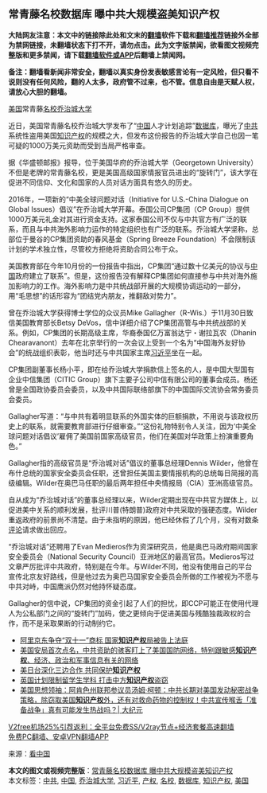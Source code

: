  <h2>常青藤名校数据库 曝中共大规模盗美知识产权</h2> <p class="notice"><b>大陆网友注意：本文中的链接除此处和文末的<a href="https://github.com/bannedbook/fanqiang" >翻墙</a>软件下载和<a href="https://github.com/killgcd/justmysocks/blob/master/README.md">翻墙推荐</a>链接外全部为禁网链接，未翻墙状态下打不开，请勿点击。此为文字版禁闻，欲看图文视频完整版和更多禁闻，请下载<a href="https://github.com/bannedbook/fanqiang">翻墙软件或APP</a>后翻墙上禁闻网。</p><p>备注：翻墙看新闻非常安全，翻墙以真实身份发表敏感言论有一定风险，但只看不说则没有任何风险，翻的人太多，政府管不过来，也不管。信息自由是天赋人权，请放心大胆的翻墙。</b></p>  <div class="entry"> <p id="conimg"><a href="https://www.bannedbook.org/bnews/tag/%e7%be%8e%e5%9b%bd/" class="st_tag internal_tag" rel="tag" title="标签 美国 下的日志">美国</a>常青藤<a href="https://www.bannedbook.org/bnews/tag/%e5%90%8d%e6%a0%a1/" class="st_tag internal_tag" rel="tag" title="标签 名校 下的日志">名校</a><a href="https://www.bannedbook.org/bnews/tag/%E4%B9%94%E6%B2%BB%E5%9F%8E%E5%A4%A7%E5%AD%A6/" class="st_tag internal_tag" rel="tag" title="标签 乔治城大学 下的日志">乔治城大学</a></p> <p>近日，美国常青藤名校乔治城大学发布了“<span class='wp_keywordlink_affiliate'><a href="https://www.bannedbook.org/" title="中国" target="_blank">中国</a></span>人才计划追踪”<a href="https://www.bannedbook.org/bnews/tag/%E6%95%B0%E6%8D%AE%E5%BA%93/" class="st_tag internal_tag" rel="tag" title="标签 数据库 下的日志">数据库</a>，曝光了<a href="https://www.bannedbook.org/bnews/tag/%e4%b8%ad%e5%85%b1/" class="st_tag internal_tag" rel="tag" title="标签 中共 下的日志">中共</a>系统性盗用美国<a href="https://www.bannedbook.org/bnews/tag/%E7%9F%A5%E8%AF%86%E4%BA%A7%E6%9D%83/" class="st_tag internal_tag" rel="tag" title="标签 知识产权 下的日志">知识产权</a>的规模之大，但发布这份报告的乔治城大学自己也因一笔可疑的1000万美元资助而受到当局严格审查。</p> <p>据《华盛顿邮报》报导，位于美国华府的乔治城大学（Georgetown University）不但是老牌的常青藤名校，更是美国高级国家情报官员进出的“旋转门”，该大学在促进不同信仰、文化和国家的人员对话方面具有悠久的历史。</p>  <p>2016年，一项新的“中美全球问题对话（Initiative for U.S.-China Dialogue on Global Issues）倡议”在乔治城大学开幕。泰国公司CP集团（CP Group）提供1000万美元礼金对其进行资金支持。这家泰国公司不仅与中共官方有广泛的联系，而且与中共海外影响力运作的特定组织也有广泛的联系。乔治城大学坚称，总部位于曼谷的CP集团资助的春风基金（Spring Breeze Foundation）不会限制该计划的学术独立性，尽管校方拒绝将资助合同公布于众。</p> <p>美国教育部在今年10月份的一份报告中指出，CP集团“通过数十亿美元的协议与<a href="https://www.bannedbook.org/bnews/tag/%E4%B8%AD%E5%9B%BD/" class="st_tag internal_tag" rel="tag" title="标签 中国 下的日志">中国</a>政府建立了联系”。但是，这份报告没有解释CP集团如何直接参与中共对海外施加影响力的工作。海外影响力是中共统战部开展的大规模协调运动的一部分，用“毛思想”的话形容为“团结党内朋友，推翻敌对势力”。</p> <p>曾在乔治城大学获得博士学位的众议员Mike Gallagher（R-Wis.）于11月30日致信美国教育部长Betsy DeVos，信中详细介绍了CP集团高管与中共统战部的关系。例如，CP集团的长期高级主席，华裔泰国亿万富翁达宁・谢拉瓦农（Dhanin Chearavanont）去年在北京举行的一次会议上受到一个名为“中国海外友好协会”的统战组织表彰，他当时还与中共国家主席<a href="https://www.bannedbook.org/bnews/tag/%e4%b9%a0%e8%bf%91%e5%b9%b3/" class="st_tag internal_tag" rel="tag" title="标签 习近平 下的日志">习近平</a>坐在一起。</p>  <p>CP集团副董事长杨小平，即在给乔治城大学捐款信上签名的人，是中国大型国有企业中信集团（CITIC Group）旗下主要子公司中信有限公司的董事会成员。杨还曾是全国政协委员会委员，以及中共国际联络部旗下的中国国际交流协会常务委员会委员。</p> <p>Gallagher写道：“与中共有着明显联系的外国实体的巨额捐款，不用说与该政权历史上的联系，就需要教育部进行仔细审查。”“这份礼物特别令人关注，因为‘中美全球问题对话倡议’雇佣了美国前国家高级官员，他们在美国对华政策上扮演重要角色。”</p> <p>Gallagher指的高级官员是“乔治城对话”倡议的董事总经理Dennis Wilder，他曾在布什总统的国家安全委员会任职，还曾担任美国主要情报机构的总统每日简报的高级编辑。Wilder在奥巴马任职的最后两年担任中央情报局（CIA）亚洲高级官员。</p>  <p>自从成为“乔治城对话”的董事总经理以来，Wilder定期出现在中共官方媒体上，以促进美中关系的顺利发展，批评川普(特朗普)政府对中共采取的强硬态度。Wilder重返政府的前景尚不清楚。由于未指明的原因，他已经休假了几个月，没有对数条<span class='wp_keywordlink_affiliate'><a href="https://www.bannedbook.org/bnews/comments/" title="新闻评论" target="_blank">评论</a></span>请求做出回应。</p> <p>“乔治城对话”还聘用了Evan Medieros作为资深研究员，他是奥巴马政府期间国家安全委员会（National Security Council）亚洲地区的最高官员。Medieros写过文章严厉批评中共政府，特别是在今年。与Wilder不同，他没有使用自己的平台宣传北京友好路线，但是他过去为奥巴马国家安全委员会所做的工作被视为不愿与中共对峙，中国鹰派仍然对他持怀疑态度。</p> <p>Gallagher的信中说，CP集团的资金引起了人们的担忧，即CCP可能正在使用代理人为公私部门之间的“旋转门”加码，使之更倾向于促进美国与残酷独裁政权的合作，而不是采取果断的行动制约它。</p>  <ul class='op-related-articles' title='相关阅读'> <li><a href='https://www.bannedbook.org/bnews/ssgc/20201112/1429572.html' target='_blank'>阿里京东争夺“双十一”商标 国家<b>知识产权</b>局被告上法庭</a></li> <li><a href='https://www.bannedbook.org/bnews/bannedvideo/20201022/1418388.html' target='_blank'>美国安局首次点名，中共资助的骇客盯上了美国国防网络，特别跟敏感<b>知识产权</b>、经济、政治和军事信息有关的网络</a></li> <li><a href='https://www.bannedbook.org/bnews/renquan/20201015/1414471.html' target='_blank'>美日台深化三边合作 共同保护<b>知识产权</b></a></li> <li><a href='https://www.bannedbook.org/bnews/headline/20201001/1406543.html' target='_blank'>英国计划限制留学生学科 打击中方<b>知识产权</b>盗窃</a></li> <li><a href='https://www.bannedbook.org/bnews/cbnews/20200928/1404352.html' target='_blank'>美国思想领袖：阿肯色州联邦参议员汤姆·柯顿：中共长期对美国发动秘密战争策略，除窃取美国<b>知识产权</b>外，还有对救命药物的控制权！中共宣传喉舌「准备战争」真有可能发生热战吗？| 大纪元</a></li> </ul> <p class="texttj"> <a href="https://github.com/bannedbook/fanqiang/wiki/V2ray%E6%9C%BA%E5%9C%BA" target="_blank">V2free机场25%引荐返利：全平台免费SS/V2ray节点+经济套餐高速翻墙</a><br/> <a href="https://github.com/bannedbook/fanqiang/wiki/%E7%A6%81%E9%97%BB%E7%BD%91%E5%AE%89%E5%8D%93%E7%BF%BB%E5%A2%99%E6%96%B0%E9%97%BBAPP" target="_blank">免费PC翻墙、安卓VPN翻墙APP</a></p><p> 来源：<span class='wp_keywordlink_affiliate'><a href="https://www.secretchina.com/" title="看中国" target="_blank">看中国</a></span> </p><a name='sharetosocial'></a>       <div><b>本文的图文或视频完整版</b>：<a href='https://www.bannedbook.org/bnews/cbnews/20201212/1446405.html'>常青藤名校数据库 曝中共大规模盗美知识产权</a></div>  </div><!--END ENTRY--> <div class="postfooter"> <div>本文标签：<a href="https://www.bannedbook.org/bnews/tag/%e4%b8%ad%e5%85%b1/" rel="tag">中共</a>, <a href="https://www.bannedbook.org/bnews/tag/%E4%B8%AD%E5%9B%BD/" rel="tag">中国</a>, <a href="https://www.bannedbook.org/bnews/tag/%E4%B9%94%E6%B2%BB%E5%9F%8E%E5%A4%A7%E5%AD%A6/" rel="tag">乔治城大学</a>, <a href="https://www.bannedbook.org/bnews/tag/%e4%b9%a0%e8%bf%91%e5%b9%b3/" rel="tag">习近平</a>, <a href="https://www.bannedbook.org/bnews/tag/%E4%BA%A7%E6%9D%83/" rel="tag">产权</a>, <a href="https://www.bannedbook.org/bnews/tag/%e5%90%8d%e6%a0%a1/" rel="tag">名校</a>, <a href="https://www.bannedbook.org/bnews/tag/%E6%95%B0%E6%8D%AE%E5%BA%93/" rel="tag">数据库</a>, <a href="https://www.bannedbook.org/bnews/tag/%E7%9F%A5%E8%AF%86%E4%BA%A7%E6%9D%83/" rel="tag">知识产权</a>, <a href="https://www.bannedbook.org/bnews/tag/%e7%be%8e%e5%9b%bd/" rel="tag">美国</a></div>  </div><!--END POSTFOOTER--> 